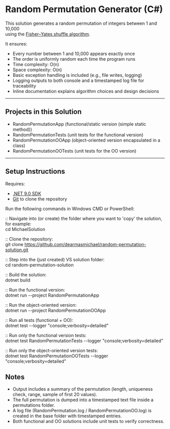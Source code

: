 # Random Permutation Generator (C#)

This solution generates a random permutation of integers between 1 and 10,000  
using the [Fisher–Yates shuffle algorithm](https://en.wikipedia.org/wiki/Fisher%E2%80%93Yates_shuffle).  

It ensures:
- Every number between 1 and 10,000 appears exactly once
- The order is uniformly random each time the program runs
- Time complexity: O(n)
- Space complexity: O(n)
- Basic exception handling is included (e.g., file writes, logging)
- Logging outputs to both console and a timestamped log file for traceability
- Inline documentation explains algorithm choices and design decisions

---

## Projects in this Solution

- RandomPermutationApp (functional/static version (simple static method))
- RandomPermutationTests (unit tests for the functional version)
- RandomPermutationOOApp (object-oriented version encapsulated in a class)
- RandomPermutationOOTests (unit tests for the OO version)

---

## Setup Instructions

Requires:
- [.NET 9.0 SDK](https://dotnet.microsoft.com/download)  
- [Git](https://git-scm.com/downloads) to clone the repository  

Run the following commands in Windows CMD or PowerShell:

:: Navigate into (or create) the folder where you want to 'copy' the solution, for example:  
cd MichaelSolution

:: Clone the repository:  
git clone https://github.com/dearmasmichael/random-permutation-solution.git

:: Step into the (just created) VS solution folder:  
cd random-permutation-solution 

:: Build the solution:  
dotnet build

:: Run the functional version:  
dotnet run --project RandomPermutationApp

:: Run the object-oriented version:  
dotnet run --project RandomPermutationOOApp

:: Run all tests (functional + OO):  
dotnet test --logger "console;verbosity=detailed"

:: Run only the functional version tests:  
dotnet test RandomPermutationTests --logger "console;verbosity=detailed"

:: Run only the object-oriented version tests:  
dotnet test RandomPermutationOOTests --logger "console;verbosity=detailed"

## Notes

- Output includes a summary of the permutation (length, uniqueness check, range, sample of first 20 values).
- The full permutation is dumped into a timestamped text file inside a permutations folder.
- A log file (RandomPermutation.log / RandomPermutationOO.log) is created in the base folder with timestamped entries.
- Both functional and OO solutions include unit tests to verify correctness.
